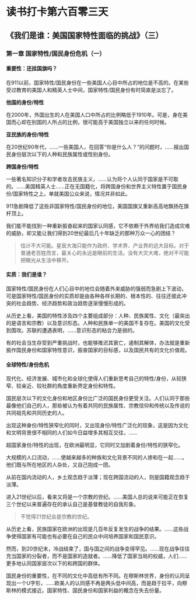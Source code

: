 # 读书打卡第六百零三天
## 《我们是谁：美国国家特性面临的挑战》（三）
### 第一章 国家特性/国民身份危机（一）
#### 重要性：还挂国旗吗？

在911以前，国家特性/国民身份在一些美国人心目中所占的地位是不高的。在某些受过教育的美国人和精英人士中间，国家特性/国民身份有时简直是淡忘了。

**他国的身份/特性**

在2000年，外国出生的人在美国人口中所占的比例略低于1910年。可是，身在美国而心却在别国的人所占的比例，很可能高于美国独立以来的任何时候。

**亚民族的身份/特性**

在20世纪90年代，……一些美国人，在回答“你是什么人？”的问题时，……报出国民身份层次以下的人种和民族属性或性别身份。

**跨国身份/特性**

一些著名知识分子和学者攻击民族主义，……认为将个人认同于国家是不可取的。……美国精英人士……正在无国籍化，将跨国身份和世界主义特性置于国民身份/国家特性之上。单就美国公众来说，情况并非如此。

911急剧降低了这些非国家特性/国民身份的地位，美国国旗又重新高高地飘扬在旗杆顶上。

我们能不能找到一种重新振奋起来的国家认同感，它不依赖于外界给我们造成灾难的威胁，却又能让我们得到20世纪最后几十年缺乏的那种万众一心的团结？

> 估计不大可能。星辰大海只能作为政府、学术界、产业界的远大目标。对于普通老百姓而言，最关心的永远是眼前的生活。没有大灾大难，绝对不可能把眼光从生活中移开。

#### 实质：我们是谁？

国家特性/国民身份在人们心目中的地位会随着外来威胁的强弱而急剧上下波动，可是国家特性/国民身份的实质却是由各种各样长期的、根本性的、往往还彼此冲突的社会趋势、经济趋势和政治趋势逐渐慢慢形成的。

从历史上看，美国的特性涉及四个主要组成部分：人种、民族属性、文化（最突出的是语言和宗教）以及意识形态。人种和民族单一的美国不复存在。美国的文化受到围攻。苏联的遭遇表明，……意识形态的粘合力是弱的。

有的社会当生存受到严重挑战时，也能够推迟其衰亡，遏制其解体，办法就是重新振作国民身份和国家特性意识，振奋国家的目标感，以及国民共有的文化价值观。

#### 全球特性/身份危机

现代化、经济发展、城市化和全球化使得人们重新思考自己的特性/身份，从较狭窄、较亲近、较社群的角度重新界定身份和特性。

国民层次以下的文化身份和地区身份比广泛的国民身份更受关注。人们认同于那些最像他们自己的人，那些被认为有着共同的民族属性、宗教信仰和传统以及传说的共同祖先和共同历史的人。

出现这种身份/特性狭窄化的同时，又出现身份/特性广泛化的现象，这是因为文化和文明背景很不相同的人们如今日益增多其相互交往，……

超国家身份/特性的出现，在欧洲最明显，它同时又加剧着身份/特性的狭窄化。

大规模的人口流动，……使越来越多的种族和文化背景不同的人掺和在一起……。他们既与所在地区的人杂处，又自己抱成一团。

从前在国内流动的人，乡土观念趋于淡薄；现在跨国流动的人，则是国籍观念趋于淡薄。

进入21世纪以后，看来又将是一个宗教的世纪。……美国人总的说来可能正在恢复三个世纪以来普遍存在的承认自己是基督教徒的自我形象。

> 不觉得21世纪会是宗教的世纪。

从历史上看，民族国家在欧洲的出现是几百年反复发生的战争的结果。……这些战争使得国家有可能也有必要在自己的民众中间培养国家和国民意识。

然而，到20世纪末，冷战结束了，国与国之间的战争变得罕见。……现在战争往往充当国家的分裂者，而不是国家的造就者。……降低了国家当局的权威，人们……更多地认同国家层次以下的和跨国的群体。

国民身份的重要性，在不同的文化中高低有所不同。在穆斯林世界，身份的认同呈现出一个U字形，……欧美人的认同感不再是两头低中间高，而是趋于拉平，向穆斯林的模式接近。国家特性、国民身份和国家利益的概念在失去份量。